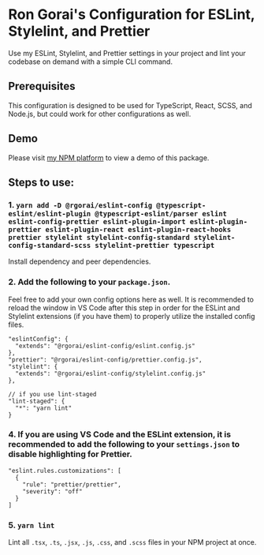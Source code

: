 # Ron Gorai's Configuration for ESLint, Stylelint, and Prettier

Use my ESLint, Stylelint, and Prettier settings in your project and lint your codebase on demand with a simple CLI command.

## Prerequisites
This configuration is designed to be used for TypeScript, React, SCSS, and Node.js, but could work for other configurations as well.

## Demo
Please visit <a href="https://rgorai-npm-packages.netlify.app/eslint-config">my NPM platform</a> to view a demo of this package.

## Steps to use:

### 1. `yarn add -D @rgorai/eslint-config @typescript-eslint/eslint-plugin @typescript-eslint/parser eslint eslint-config-prettier eslint-plugin-import eslint-plugin-prettier eslint-plugin-react eslint-plugin-react-hooks prettier stylelint stylelint-config-standard stylelint-config-standard-scss stylelint-prettier typescript`
Install dependency and peer dependencies.

### 2. Add the following to your `package.json`. 
Feel free to add your own config options here as well. It is recommended to reload the window in VS Code after this step in order for the ESLint and Stylelint extensions (if you have them) to properly utilize the installed config files.
```
"eslintConfig": {
  "extends": "@rgorai/eslint-config/eslint.config.js"
},
"prettier": "@rgorai/eslint-config/prettier.config.js",
"stylelint": {
  "extends": "@rgorai/eslint-config/stylelint.config.js"
},

// if you use lint-staged
"lint-staged": {
  "*": "yarn lint"
}
```

### 4. If you are using VS Code and the ESLint extension, it is recommended to add the following to your `settings.json` to disable highlighting for Prettier.
```
"eslint.rules.customizations": [
  {
    "rule": "prettier/prettier",
    "severity": "off"
  }
]
```

### 5. `yarn lint`
Lint all `.tsx`, `.ts`, `.jsx`, `.js`, `.css`, and `.scss` files in your NPM project at once.
